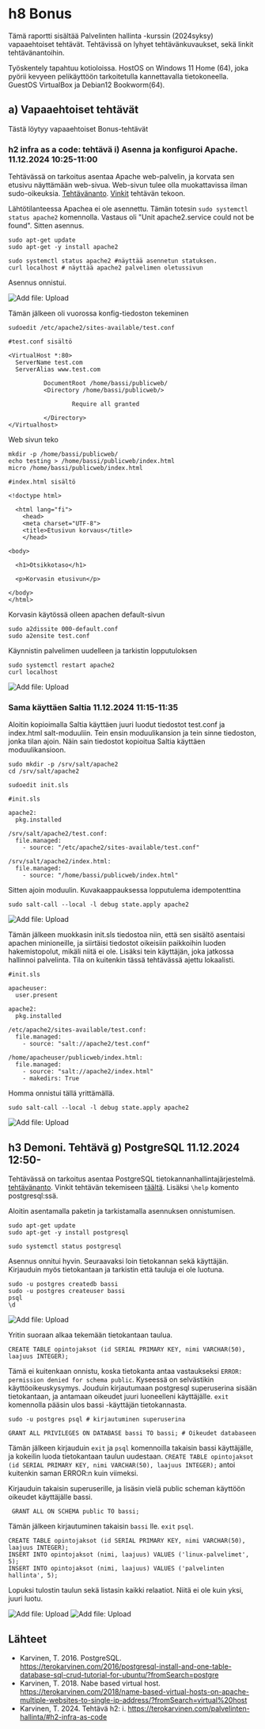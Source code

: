 # h8 Bonus
Tämä raportti sisältää Palvelinten hallinta -kurssin (2024syksy) vapaaehtoiset tehtävät. Tehtävissä on lyhyet tehtävänkuvaukset, sekä linkit tehtävänantoihin.

Työskentely tapahtuu kotioloissa. HostOS on Windows 11 Home (64), joka pyörii kevyeen pelikäyttöön tarkoitetulla kannettavalla tietokoneella. GuestOS VirtualBox ja Debian12 Bookworm(64). 

## a) Vapaaehtoiset tehtävät
Tästä löytyy vapaaehtoiset Bonus-tehtävät

### h2 infra as a code: tehtävä i) Asenna ja konfiguroi Apache. 11.12.2024 10:25-11:00
Tehtävässä on tarkoitus asentaa Apache web-palvelin, ja korvata sen etusivu näyttämään web-sivua. Web-sivun tulee olla muokattavissa ilman sudo-oikeuksia.
[Tehtävänanto](https://terokarvinen.com/palvelinten-hallinta/#h2-infra-as-code). [Vinkit](https://terokarvinen.com/2018/name-based-virtual-hosts-on-apache-multiple-websites-to-single-ip-address/?fromSearch=virtual%20host) tehtävän tekoon.

Lähtötilanteessa Apachea ei ole asennettu. Tämän totesin `sudo systemctl status apache2` komennolla. Vastaus oli "Unit apache2.service could not be found".
Sitten asennus.

    sudo apt-get update
    sudo apt-get -y install apache2

    sudo systemctl status apache2 #näyttää asennetun statuksen.
    curl localhost # näyttää apache2 palvelimen oletussivun

Asennus onnistui.

![Add file: Upload](h8_kuvat/k1.png)

Tämän jälkeen oli vuorossa konfig-tiedoston tekeminen

    sudoedit /etc/apache2/sites-available/test.conf

    #test.conf sisältö
    
    <VirtualHost *:80>
      ServerName test.com
      ServerAlias www.test.com

              DocumentRoot /home/bassi/publicweb/
              <Directory /home/bassi/publicweb/>

                      Require all granted

              </Directory>
    </Virtualhost>

Web sivun teko

    mkdir -p /home/bassi/publicweb/
    echo testing > /home/bassi/publicweb/index.html
    micro /home/bassi/publicweb/index.html

    #index.html sisältö
    
    <!doctype html>

      <html lang="fi">
        <head>
        <meta charset="UTF-8">
        <title>Etusivun korvaus</title>
        </head>

    <body>

      <h1>Otsikkotaso</h1>

      <p>Korvasin etusivun</p>

    </body>
    </html>

Korvasin käytössä olleen apachen default-sivun

    sudo a2dissite 000-default.conf
    sudo a2ensite test.conf
    
Käynnistin palvelimen uudelleen ja tarkistin lopputuloksen

    sudo systemctl restart apache2
    curl localhost

![Add file: Upload](h8_kuvat/k2.png)

### Sama käyttäen Saltia 11.12.2024 11:15-11:35
Aloitin kopioimalla Saltia käyttäen juuri luodut tiedostot test.conf ja index.html salt-moduuliin. Tein ensin moduulikansion ja tein sinne tiedoston, jonka tilan ajoin. Näin sain tiedostot kopioitua Saltia käyttäen moduulikansioon.

    sudo mkdir -p /srv/salt/apache2
    cd /srv/salt/apache2

    sudoedit init.sls

    #init.sls

    apache2:
      pkg.installed

    /srv/salt/apache2/test.conf:
      file.managed:
        - source: "/etc/apache2/sites-available/test.conf"

    /srv/salt/apache2/index.html:
      file.managed:
        - source: "/home/bassi/publicweb/index.html"

Sitten ajoin moduulin. Kuvakaappauksessa lopputulema idempotenttina

    sudo salt-call --local -l debug state.apply apache2

![Add file: Upload](h8_kuvat/k3.png)

Tämän jälkeen muokkasin init.sls tiedostoa niin, että sen sisältö asentaisi apachen minioneille, ja siirtäisi tiedostot oikeisiin paikkoihin luoden hakemistopolut, mikäli niitä ei ole. Lisäksi tein käyttäjän, joka jatkossa hallinnoi palvelinta. Tila on kuitenkin tässä tehtävässä ajettu lokaalisti.

    #init.sls

    apacheuser:
      user.present

    apache2:
      pkg.installed

    /etc/apache2/sites-available/test.conf:
      file.managed:
        - source: "salt://apache2/test.conf"

    /home/apacheuser/publicweb/index.html:
      file.managed:
        - source: "salt://apache2/index.html"
        - makedirs: True

Homma onnistui tällä yrittämällä.

    sudo salt-call --local -l debug state.apply apache2
    
![Add file: Upload](h8_kuvat/k4.png)

## h3 Demoni. Tehtävä g) PostgreSQL 11.12.2024 12:50-
Tehtävässä on tarkoitus asentaa PostgreSQL tietokannanhallintajärjestelmä. [tehtävänanto](https://terokarvinen.com/palvelinten-hallinta/#h3-demoni). Vinkit tehtävän tekemiseen [täältä](https://terokarvinen.com/2016/postgresql-install-and-one-table-database-sql-crud-tutorial-for-ubuntu/?fromSearch=postgre). Lisäksi `\help` komento postgresql:ssä.

Aloitin asentamalla paketin ja tarkistamalla asennuksen onnistumisen.

    sudo apt-get update
    sudo apt-get -y install postgresql

    sudo systemctl status postgresql

Asennus onnitui hyvin. Seuraavaksi loin tietokannan sekä käyttäjän. Kirjauduin myös tietokantaan ja tarkistin että tauluja ei ole luotuna.

    sudo -u postgres createdb bassi
    sudo -u postgres createuser bassi
    psql
    \d
    
![Add file: Upload](h8_kuvat/k5.png)

Yritin suoraan alkaa tekemään tietokantaan taulua.

    CREATE TABLE opintojaksot (id SERIAL PRIMARY KEY, nimi VARCHAR(50), laajuus INTEGER);

Tämä ei kuitenkaan onnistu, koska tietokanta antaa vastaukseksi `ERROR:  permission denied for schema public`. Kyseessä on selvästikin käyttöoikeuskysymys. Jouduin kirjautumaan postgresql superuserina sisään tietokantaan, ja antamaan oikeudet juuri luoneelleni käyttäjälle. `exit` komennolla pääsin ulos bassi -käyttäjän tietokannasta.

    sudo -u postgres psql # kirjautuminen superuserina

    GRANT ALL PRIVILEGES ON DATABASE bassi TO bassi; # Oikeudet databaseen

Tämän jälkeen kirjauduin `exit` ja `psql` komennoilla takaisin bassi käyttäjälle, ja kokeilin luoda tietokantaan taulun uudestaan. `CREATE TABLE opintojaksot (id SERIAL PRIMARY KEY, nimi VARCHAR(50), laajuus INTEGER);` antoi kuitenkin saman ERROR:n kuin viimeksi.

Kirjauduin takaisin superuserille, ja lisäsin vielä public scheman käyttöön oikeudet käyttäjälle bassi.

     GRANT ALL ON SCHEMA public TO bassi;

Tämän jälkeen kirjautuminen takaisin `bassi` lle. `exit` `psql`.

    CREATE TABLE opintojaksot (id SERIAL PRIMARY KEY, nimi VARCHAR(50), laajuus INTEGER);
    INSERT INTO opintojaksot (nimi, laajuus) VALUES ('linux-palvelimet', 5);
    INSERT INTO opintojaksot (nimi, laajuus) VALUES ('palvelinten hallinta', 5);

Lopuksi tulostin taulun sekä listasin kaikki relaatiot. Niitä ei ole kuin yksi, juuri luotu.

![Add file: Upload](h8_kuvat/k6.png) ![Add file: Upload](h8_kuvat/k7.png)


## Lähteet
- Karvinen, T. 2016. PostgreSQL. https://terokarvinen.com/2016/postgresql-install-and-one-table-database-sql-crud-tutorial-for-ubuntu/?fromSearch=postgre
- Karvinen, T. 2018. Nabe based virtual host. https://terokarvinen.com/2018/name-based-virtual-hosts-on-apache-multiple-websites-to-single-ip-address/?fromSearch=virtual%20host
- Karvinen, T. 2024. Tehtävä h2: i. https://terokarvinen.com/palvelinten-hallinta/#h2-infra-as-code
